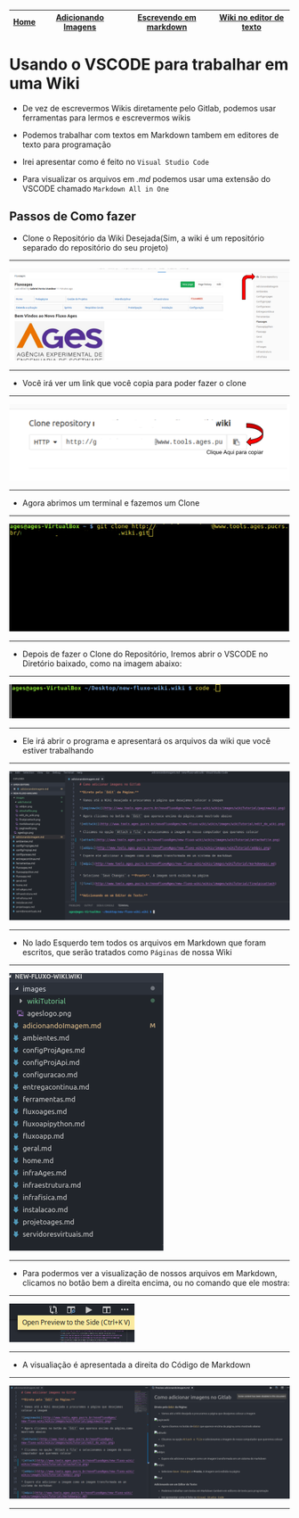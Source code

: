 | [Home](../home) | [Adicionando Imagens](./adicionando-imagens) | [Escrevendo em markdown](./escrevendo-em-markdown) | [**Wiki no editor de texto**](./wiki-no-editor-de-texto) |
| :--: | :--: | :--: | :--: |

# Usando o VSCODE para trabalhar em uma Wiki

* De vez de escrevermos Wikis diretamente pelo Gitlab, podemos usar ferramentas para lermos e escrevermos wikis

* Podemos trabalhar com textos em Markdown tambem em editores de texto para programação

* Irei apresentar como é feito no `Visual Studio Code`

* Para visualizar os arquivos em *.md* podemos usar uma extensão do VSCODE chamado `Markdown All in One`

## Passos de Como fazer

* Clone o Repositório da Wiki Desejada(Sim, a wiki é um repositório separado do repositório do seu projeto)
---

![clonewiki](../resources/images/tutorial/clonerepo.png)

---

* Você irá ver um link que você copia para poder fazer o clone
---

![linkclone](../resources/images/tutorial/linkrepo.png)

---

* Agora abrimos um terminal e fazemos um Clone 

---

![terminallinux](../resources/images/tutorial/terminalclone.png)

---

* Depois de fazer o Clone do Repositório, Iremos abrir o VSCODE no Diretório baixado, como na imagem abaixo:

---

![openvscode](../resources/images/tutorial/openvscode.png)

---

* Ele irá abrir o programa e apresentará os arquivos da wiki que você estiver trabalhando

---

![vscodevisual](../resources/images/tutorial/wikionvscode.png)

---

* No lado Esquerdo tem todos os arquivos em Markdown que foram escritos, que serão tratados como `Páginas` de nossa Wiki

---

![mdfiles](../resources/images/tutorial/wikifolders.png)

---

* Para podermos ver a visualização de nossos arquivos em Markdown, clicamos no botão bem a direita encima, ou no comando que ele mostra:

---

![viewbutton](../resources/images/tutorial/openpreviewbutton.png)

---

* A visualiação é apresentada a direita do Código de Markdown

---

![mkview](../resources/images/tutorial/visualizewiki.png)

---